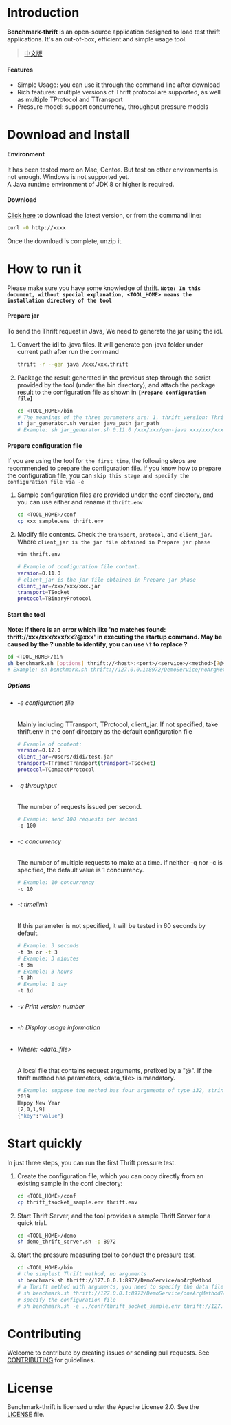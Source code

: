 # Introduction  
**Benchmark-thrift** is an open-source application designed to load test thrift applications. It's an out-of-box, efficient and simple usage tool.

> [中文版](README_CN.md)  

#### Features  
  * Simple Usage: you can use it through the command line after download
  * Rich features: multiple versions of Thrift protocol are supported, as well as multiple TProtocol and TTransport
  * Pressure model: support concurrency, throughput pressure models

# Download and Install

#### Environment
It has been tested more on Mac, Centos. But test on other environments is not enough. Windows is not supported yet.  
A Java runtime environment of JDK 8 or higher is required.

#### Download
[Click here](www.baidu.com) to download the latest version, or from the command line:
```bash
curl -0 http://xxxx
```
Once the download is complete, unzip it.

# How to run it
Please make sure you have some knowledge of [thrift](https://thrift.apache.org/tutorial/). **`Note: In this document, without special explanation, <TOOL_HOME> means the installation directory of the tool`**

#### Prepare jar
To send the Thrift request in Java, We need to generate the jar using the idl.

1. Convert the idl to .java files. It will generate gen-java folder under current path after run the command
    ```bash
    thrift -r --gen java /xxx/xxx.thrift
    ```    
2. Package the result generated in the previous step through the script provided by the tool (under the bin directory), and attach the package result to the configuration file as shown in **`[Prepare configuration file]`**  
    ```bash
    cd <TOOL_HOME>/bin
    # The meanings of the three parameters are: 1. thrift_version: Thrift version 2. java_path: specify the path of Java folder (absolute path); 3. jar_path: specify the location and name of the output jar package
    sh jar_generator.sh version java_path jar_path  
    # Example: sh jar_generator.sh 0.11.0 /xxx/xxx/gen-java xxx/xxx/xxx.jar
    ```        
#### Prepare configuration file
If you are using the tool for `the first time`, the following steps are recommended to prepare the configuration file. If you know how to prepare the configuration file, you can `skip this stage and specify the configuration file via -e`
1. Sample configuration files are provided under the conf directory, and you can use either and rename it `thrift.env`
    ```bash
    cd <TOOL_HOME>/conf
    cp xxx_sample.env thrift.env
    ```
2. Modify file contents. Check the `transport`, `protocol`, and `client_jar`. Where `client_jar is the jar file obtained in Prepare jar phase`
    ```bash
    vim thrift.env
    ```
    ```bash
    # Example of configuration file content. 
    version=0.11.0
    # client_jar is the jar file obtained in Prepare jar phase
    client_jar=/xxx/xxx/xxx.jar
    transport=TSocket
    protocol=TBinaryProtocol
    ```
#### Start the tool
**Note: If there is an error which like 'no matches found: thrift://xxx/xxx/xxx/xx?@xxx' in executing the startup command. May be caused by the ? unable to identify, you can use `\?` to replace ?**
```bash
cd <TOOL_HOME>/bin
sh benchmark.sh [options] thrift://<host>:<port>/<service>/<method>[?@<data_file>]
# Example: sh benchmark.sh thrift://127.0.0.1:8972/DemoService/noArgMethod
```
##### Options
  * ###### -e configuration file
    Mainly including TTransport, TProtocol, client_jar. If not specified, take thrift.env in the conf directory as the default configuration file   
    ```bash   
    # Example of content:
    version=0.12.0
    client_jar=/Users/didi/test.jar
    transport=TFramedTransport(transport=TSocket)
    protocol=TCompactProtocol 
    ```
    
   * ###### -q throughput 
        The number of requests issued per second.  
        ```bash
        # Example: send 100 requests per second
        -q 100
        ```
   * ###### -c concurrency 
        The number of multiple requests to make at a time. If neither -q nor -c is specified, the default value is 1 concurrency.
        ```bash
        # Example: 10 concurrency
        -c 10
        ```
   * ###### -t timelimit 
        If this parameter is not specified, it will be tested in 60 seconds by default.
        ```bash
        # Example: 3 seconds
        -t 3s or -t 3
        # Example: 3 minutes
        -t 3m
        # Example: 3 hours
        -t 3h
        # Example: 1 day
        -t 1d
        ```
   * ###### -v Print version number
   * ###### -h Display usage information  
   * ###### Where: <data_file>
        A local file that contains request arguments, prefixed by a "@". If the thrift method has parameters, <data_file> is mandatory.
        ```bash
        # Example: suppose the method has four arguments of type i32, string, list, and struct. so the file content should be in the form of
        2019
        Happy New Year
        [2,0,1,9]
        {"key":"value"}
        ```
# Start quickly
In just three steps, you can run the first Thrift pressure test.
1. Create the configuration file, which you can copy directly from an existing sample in the conf directory:
    ```bash
    cd <TOOL_HOME>/conf
    cp thrift_tsocket_sample.env thrift.env
    ```
2. Start Thrift Server, and the tool provides a sample Thrift Server for a quick trial.
    ```bash
    cd <TOOL_HOME>/demo
    sh demo_thrift_server.sh -p 8972 
    ```
3. Start the pressure measuring tool to conduct the pressure test.
    ```bash
    cd <TOOL_HOME>/bin
    # the simplest Thrift method, no arguments
    sh benchmark.sh thrift://127.0.0.1:8972/DemoService/noArgMethod
    # a Thrift method with arguments, you need to specify the data file
    # sh benchmark.sh thrift://127.0.0.1:8972/DemoService/oneArgMethod?@../demo/data/oneArgMethod.text
    # specify the configuration file 
    # sh benchmark.sh -e ../conf/thrift_socket_sample.env thrift://127.0.0.1:8972/DemoService/noArgMethod
    ```
# Contributing
Welcome to contribute by creating issues or sending pull requests. See [CONTRIBUTING](CONTRIBUTING.md) for guidelines.

# License
Benchmark-thrift is licensed under the Apache License 2.0. See the [LICENSE](LICENSE) file.


